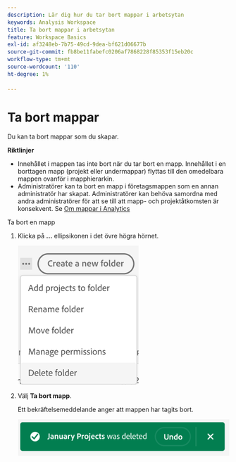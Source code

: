```yaml
---
description: Lär dig hur du tar bort mappar i arbetsytan
keywords: Analysis Workspace
title: Ta bort mappar i arbetsytan
feature: Workspace Basics
exl-id: af3248eb-7b75-49cd-9dea-bf621d06677b
source-git-commit: fb8be11fabefc0206af7868228f85353f15eb20c
workflow-type: tm+mt
source-wordcount: '110'
ht-degree: 1%

---
```


# Ta bort mappar

Du kan ta bort mappar som du skapar.

**Riktlinjer**

* Innehållet i mappen tas inte bort när du tar bort en mapp. Innehållet i en borttagen mapp (projekt eller undermappar) flyttas till den omedelbara mappen ovanför i mapphierarkin.
* Administratörer kan ta bort en mapp i företagsmappen som en annan administratör har skapat. Administratörer kan behöva samordna med andra administratörer för att se till att mapp- och projektåtkomsten är konsekvent. Se [Om mappar i Analytics](/help/analyze/analysis-workspace/build-workspace-project/workspace-folders/about-folders.md)

Ta bort en mapp

1. Klicka på **...** ellipsikonen i det övre högra hörnet.

   ![](/help/analyze/analysis-workspace/build-workspace-project/assets/select-delete-folder.png)

2. Välj **Ta bort mapp**.

   Ett bekräftelsemeddelande anger att mappen har tagits bort.

   ![](/help/analyze/analysis-workspace/build-workspace-project/assets/deleted-folder.png)
